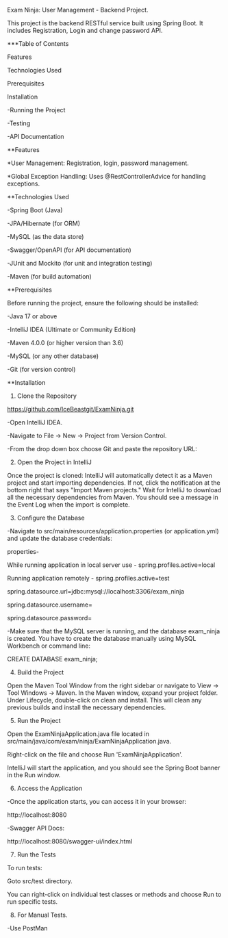 Exam Ninja: User Management - Backend Project.

  This project is the backend RESTful service built using Spring Boot. It includes  Registration, Login and change password API.

***Table of Contents

Features

Technologies Used

Prerequisites

Installation

 -Running the Project

 -Testing

 -API Documentation


**Features

*User Management: Registration, login, password management.

*Global Exception Handling: Uses @RestControllerAdvice for handling exceptions.


**Technologies Used

-Spring Boot (Java)

-JPA/Hibernate (for ORM)

-MySQL (as the data store)

-Swagger/OpenAPI (for API documentation)

-JUnit and Mockito (for unit and integration testing)

-Maven (for build automation)


**Prerequisites

Before running the project, ensure the following should be installed:

-Java 17 or above

-IntelliJ IDEA (Ultimate or Community Edition)

-Maven 4.0.0 (or higher version than 3.6)

-MySQL (or any other database)

-Git (for version control)

**Installation

1. Clone the Repository

https://github.com/IceBeastgit/ExamNinja.git

-Open IntelliJ IDEA.

-Navigate to File → New → Project from Version Control.

-From the drop down box choose Git and paste the repository URL:


2. Open the Project in IntelliJ

Once the project is cloned:
IntelliJ will automatically detect it as a Maven project and start importing dependencies. If not, click the notification at the bottom right that says "Import Maven projects."
Wait for IntelliJ to download all the necessary dependencies from Maven. You should see a message in the Event Log when the import is complete.


3. Configure the Database

-Navigate to src/main/resources/application.properties (or application.yml) and update the database credentials:

properties-

While running application in local server use - 
spring.profiles.active=local

Running application remotely -
spring.profiles.active=test

spring.datasource.url=jdbc:mysql://localhost:3306/exam_ninja

spring.datasource.username=<username-to-be-inserted>

spring.datasource.password=<password-to-be-inserted>

-Make sure that the MySQL server is running, and the database exam_ninja is created. You have to create the database manually using MySQL Workbench or command line:

CREATE DATABASE exam_ninja;


4. Build the Project

Open the Maven Tool Window from the right sidebar or navigate to View → Tool Windows → Maven.
In the Maven window, expand your project folder.
Under Lifecycle, double-click on clean and install. This will clean any previous builds and install the necessary dependencies.


5. Run the Project

Open the ExamNinjaApplication.java file located in src/main/java/com/exam/ninja/ExamNinjaApplication.java.

Right-click on the file and choose Run 'ExamNinjaApplication'.

IntelliJ will start the application, and you should see the Spring Boot banner in the Run window.


6. Access the Application

-Once the application starts, you can access it in your browser:

http://localhost:8080

-Swagger API Docs: 

http://localhost:8080/swagger-ui/index.html


7. Run the Tests

To run tests:

Goto src/test directory.

You can right-click on individual test classes or methods and choose Run to run specific tests.

8. For Manual Tests.

 -Use PostMan
